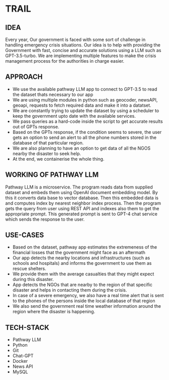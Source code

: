 # TRAIL

## IDEA

Every year, Our government is faced with some sort of challenge in handling emergency crisis situations. Our idea is to help with providing the Government with fast, concise and accurate solutions using a LLM such as GPT-3.5-turbo. We are implementing multiple features to make the crisis management process for the authorities in charge easier.


## APPROACH

- We use the available pathway LLM app to connect to GPT-3.5 to read the dataset thats necessary to our app
- We are using multiple modules in python such as geocoder, newsAPI, geoapi, requests to fetch required data and make it into a datatset.
- We are constantly trying to update the dataset by using a scheduler to keep the government upto date with the available services.
- We pass queries as a hard-code inside the script to get accurate results out of GPTs response.
- Based on the GPTs response, if the condition seems to severe, the user gets an option to send an alert to all the phone numbers stored in the database of that particular region.
- We are also planning to have an option to get data of all the NGOS nearby the disaster to seek help.
- At the end, we containerise the whole thing.

## WORKING OF PATHWAY LLM

Pathway LLM is a microservice. The program reads data from supplied dataset and embeds them using OpenAI document embedding model. By this it converts data base to vector database. Then this embedded data is and computes index by nearest neighbor index process. Then the program gets the query from user using REST API and indexes also them to get the appropriate prompt. This generated prompt is sent to GPT-4 chat service which sends the response to the user.

## USE-CASES

- Based on the dataset, pathway app estimates the extremeness of the financial losses that the government might face as an aftermath
- Our app detects the nearby locations and infrastructures (such as schools and hospitals) and informs the government to use them as rescue shelters.
- We provide them with the average casualties that they might expect during this disaster.
- App detects the NGOs that are nearby to the region of that specific disaster and helps in contacting them during the crisis.
- In case of a severe emergency, we also have a real time alert that is sent to the phones of the persons inside the local database of that region
- We also send the government real time weather information around the region where the disaster is happening.

## TECH-STACK

- Pathway LLM
- Python
- Git
- Chat-GPT
- Docker
- News API
- MySQL
